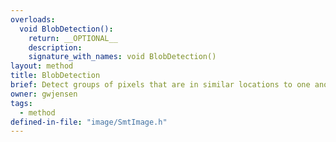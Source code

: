 ```yaml
---
overloads:
  void BlobDetection():
    return: __OPTIONAL__
    description:
    signature_with_names: void BlobDetection()
layout: method
title: BlobDetection
brief: Detect groups of pixels that are in similar locations to one another.
owner: gwjensen
tags:
  - method
defined-in-file: "image/SmtImage.h"
---
```

